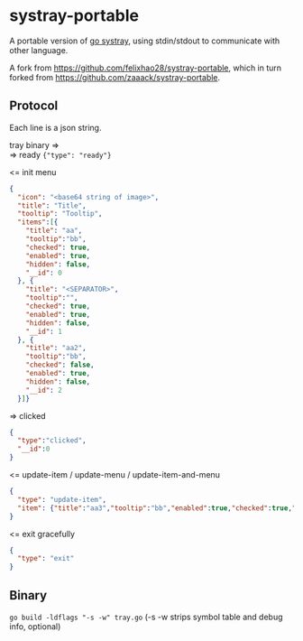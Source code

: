 # systray-portable

A portable version of [go systray](https://github.com/getlantern/systray), using stdin/stdout to communicate with other language.

A fork from https://github.com/felixhao28/systray-portable, which in turn forked from https://github.com/zaaack/systray-portable.

## Protocol

Each line is a json string.

tray binary =>  
=> ready  `{"type": "ready"}`  

<= init menu
```json
{
  "icon": "<base64 string of image>",
  "title": "Title",
  "tooltip": "Tooltip",
  "items":[{
    "title": "aa",
    "tooltip":"bb",
    "checked": true,
    "enabled": true,
    "hidden": false,
    "__id": 0
  }, {
    "title": "<SEPARATOR>",
    "tooltip":"",
    "checked": true,
    "enabled": true,
    "hidden": false,
    "__id": 1
  }, {
    "title": "aa2",
    "tooltip":"bb",
    "checked": false,
    "enabled": true,
    "hidden": false,
    "__id": 2
  }]}
```

=> clicked  
```json
{
  "type":"clicked",
  "__id":0
}
```

<= update-item / update-menu / update-item-and-menu
```json
{
  "type": "update-item",
  "item": {"title":"aa3","tooltip":"bb","enabled":true,"checked":true,"__id":0},
}
```

<= exit gracefully
```json
{
  "type": "exit"
}
```

## Binary
`go build -ldflags "-s -w" tray.go` (-s -w strips symbol table and debug info, optional)
